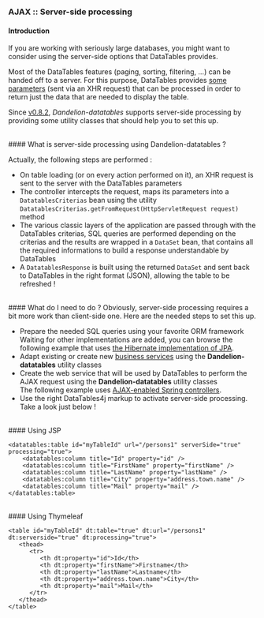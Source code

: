 ### AJAX :: Server-side processing

#### Introduction

If you are working with seriously large databases, you might want to consider using the server-side options that DataTables provides. 

Most of the DataTables features (paging, sorting, filtering, ...) can be handed off to a server. For this purpose, DataTables provides <a href="http://datatables.net/usage/server-side">some parameters</a> (sent via an XHR request) that can be processed in order to return just the data that are needed to display the table.

Since [v0.8.2](https://github.com/datatables4j/issues/issues?milestone=3&page=1&state=closed), *Dandelion-datatables* supports server-side processing by providing some utility classes that should help you to set this up.

<br />
#### What is server-side processing using Dandelion-datatables ?

Actually, the following steps are performed :

 - On table loading (or on every action performed on it), an XHR request is sent to the server with the DataTables parameters
 - The controller intercepts the request, maps its parameters into a <code>DatatablesCriterias</code>  bean using the utility `DatatablesCriterias.getFromRequest(HttpServletRequest request)` method
 - The various classic layers of the application are passed through with the DataTables criterias, SQL queries are performed depending on the criterias and the results are wrapped in a `DataSet` bean, that contains all the required informations to build a response understandable by DataTables
 - A `DatatablesResponse` is built using the returned `DataSet` and sent back to DataTables in the right format (JSON), allowing the table to be refreshed !

<br />         
#### What do I need to do ?
Obviously, server-side processing requires a bit more work than client-side one. Here are the needed steps to set this up.

 * Prepare the needed SQL queries using your favorite ORM framework<br />Waiting for other implementations are added, you can browse the following example that uses [the Hibernate implementation of JPA](https://github.com/Dandelion/dandelion-samples/blob/master/datatables-jsp/src/main/java/com/github/dandelion/datatables/dao/PersonDao.java).
 * Adapt existing or create new [business services](https://github.com/Dandelion/dandelion-samples/blob/master/datatables-jsp/src/main/java/com/github/dandelion/datatables/service/impl/PersonServiceJpaImpl.java) using the **Dandelion-datatables** utility classes
 * Create the web service that will be used by DataTables to perform the AJAX request using the <strong>Dandelion-datatables</strong> utility classes<br /> The following example uses [AJAX-enabled Spring controllers](https://github.com/Dandelion/dandelion-samples/blob/master/datatables-jsp/src/main/java/com/github/dandelion/datatables/ajax/SpringMvcAjaxController.java).
 * Use the right DataTables4j markup to activate server-side processing. Take a look just below !

<br />
#### Using JSP

    <datatables:table id="myTableId" url="/persons1" serverSide="true" processing="true">
        <datatables:column title="Id" property="id" />
        <datatables:column title="FirstName" property="firstName" />
        <datatables:column title="LastName" property="lastName" />
        <datatables:column title="City" property="address.town.name" />
        <datatables:column title="Mail" property="mail" />
    </datatables:table>

<br />
#### Using Thymeleaf

	<table id="myTableId" dt:table="true" dt:url="/persons1" dt:serverside="true" dt:processing="true">
	   <thead>
	      <tr>
	         <th dt:property="id">Id</th>
	         <th dt:property="firstName">Firstname</th>
	         <th dt:property="lastName">Lastname</th>
	         <th dt:property="address.town.name">City</th>
	         <th dt:property="mail">Mail</th>
	      </tr>
	   </thead>
	</table>